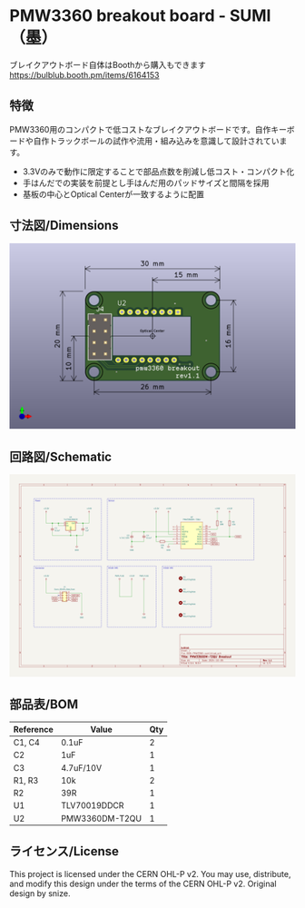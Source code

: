 # PMW3360 breakout board - SUMI（墨）

ブレイクアウトボード自体はBoothから購入もできます https://bulblub.booth.pm/items/6164153

## 特徴

PMW3360用のコンパクトで低コストなブレイクアウトボードです。自作キーボードや自作トラックボールの試作や流用・組み込みを意識して設計されています。

- 3.3Vのみで動作に限定することで部品点数を削減し低コスト・コンパクト化
- 手はんだでの実装を前提とし手はんだ用のパッドサイズと間隔を採用
- 基板の中心とOptical Centerが一致するように配置

## 寸法図/Dimensions

![寸法図](img/BOB-PMW3360-sumi-dimensions.png)

## 回路図/Schematic

![回路図](img/BOB-PMW3360-sumi.svg)

## 部品表/BOM

| Reference | Value          | Qty  |
| --------- | -------------- | ---- |
| C1, C4    | 0.1uF          | 2    |
| C2        | 1uF            | 1    |
| C3        | 4.7uF/10V      | 1    |
| R1, R3    | 10k            | 2    |
| R2        | 39R            | 1    |
| U1        | TLV70019DDCR   | 1    |
| U2        | PMW3360DM-T2QU | 1    |

## ライセンス/License

This project is licensed under the CERN OHL-P v2.
You may use, distribute, and modify this design under the terms of the CERN OHL-P v2.
Original design by snize.
